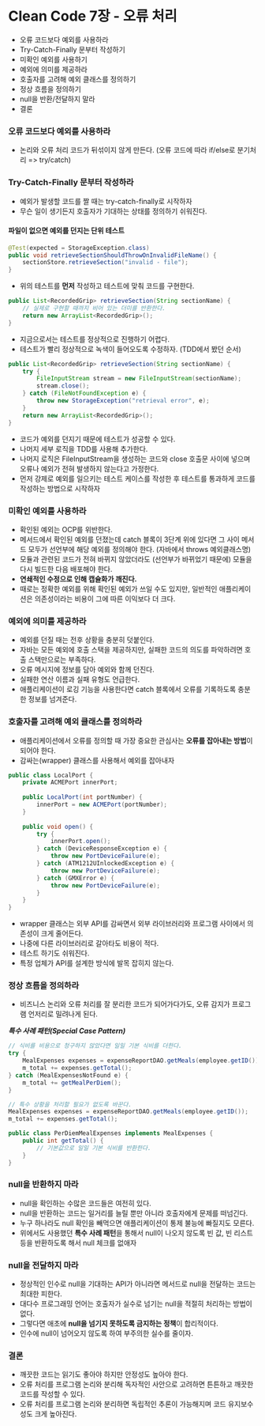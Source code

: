 # Clean Code 7장 - 오류 처리

- 오류 코드보다 예외를 사용하라
- Try-Catch-Finally 문부터 작성하기
- 미확인 예외를 사용하기
- 예외에 의미를 제공하라
- 호출자를 고려해 예외 클래스를 정의하기
- 정상 흐름을 정의하기
- null을 반환/전달하지 말라
- 결론

### 오류 코드보다 예외를 사용하라
- 논리와 오류 처리 코드가 뒤섞이지 않게 만든다. (오류 코드에 따라 if/else로 분기처리 => try/catch)

### Try-Catch-Finally 문부터 작성하라
- 예외가 발생할 코드를 짤 때는 try-catch-finally로 시작하자
- 무슨 일이 생기든지 호출자가 기대하는 상태를 정의하기 쉬워진다.

#### 파일이 없으면 예외를 던지는 단위 테스트

```java
@Test(expected = StorageException.class)
public void retrieveSectionShouldThrowOnInvalidFileName() {
    sectionStore.retrieveSection("invalid - file");    
}
```

- 위의 테스트를 **먼저** 작성하고 테스트에 맞춰 코드를 구현한다.

```java
public List<RecordedGrip> retrieveSection(String sectionName) {
    // 실제로 구현할 때까지 비어 있는 더미를 반환한다.
    return new ArrayList<RecordedGrip>();
}
```

- 지금으로서는 테스트를 정상적으로 진행하기 어렵다.
- 테스트가 빨리 정상적으로 녹색이 들어오도록 수정하자. (TDD에서 봤던 순서)

```java
public List<RecordedGrip> retrieveSection(String sectionName) {
    try {
        FileInputStream stream = new FileInputStream(sectionName);
        stream.close();
    } catch (FileNotFoundException e) {
        throw new StorageException("retrieval error", e);
    }
    return new ArrayList<RecordedGrip>();
}
```

- 코드가 예외를 던지기 때문에 테스트가 성공할 수 있다.
- 나머지 세부 로직을 TDD를 사용해 추가한다.
- 나머지 로직은 FileInputStream을 생성하는 코드와 close 호출문 사이에 넣으며 오류나 예외가 전혀 발생하지 않는다고 가정한다.
- 먼저 강제로 예외를 일으키는 테스트 케이스를 작성한 후 테스트를 통과하게 코드를 작성하는 방법으로 시작하자

### 미확인 예외를 사용하라
- 확인된 예외는 OCP를 위반한다.
- 메서드에서 확인된 예외를 던졌는데 catch 블록이 3단계 위에 있다면 그 사이 메서드 모두가 선언부에 해당 예외를 정의해야 한다. (자바에서 throws 예외클래스명)
- 모듈과 관련된 코드가 전혀 바뀌지 않았더라도 (선언부가 바뀌었기 때문에) 모듈을 다시 빌드한 다음 배포해야 한다.
- **연쇄적인 수정으로 인해 캡슐화가 깨진다.**
- 때로는 정확한 예외를 위해 확인된 예외가 쓰일 수도 있지만, 일반적인 애플리케이션은 의존성이라는 비용이 그에 따른 이익보다 더 크다.

### 예외에 의미를 제공하라
- 예외를 던질 때는 전후 상황을 충분히 덧붙인다.
- 자바는 모든 예외에 호출 스택을 제공하지만, 실패한 코드의 의도를 파악하려면 호출 스택만으로는 부족하다.
- 오류 메시지에 정보를 담아 예외와 함께 던진다.
- 실패한 연산 이름과 실패 유형도 언급한다.
- 애플리케이션이 로깅 기능을 사용한다면 catch 블록에서 오류를 기록하도록 충분한 정보를 넘겨준다.

### 호출자를 고려해 예외 클래스를 정의하라
- 애플리케이션에서 오류를 정의할 때 가장 중요한 관심사는 **오류를 잡아내는 방법**이 되어야 한다.
- 감싸는(wrapper) 클래스를 사용해서 예외를 잡아내자

```java
public class LocalPort {
    private ACMEPort innerPort;
    
    public LocalPort(int portNumber) {
        innerPort = new ACMEPort(portNumber);
    }
    
    public void open() {
        try {
            innerPort.open();
        } catch (DeviceResponseException e) {
            throw new PortDeviceFailure(e);
        } catch (ATM1212UInlockedException e) {
            throw new PortDeviceFailure(e);
        } catch (GMXError e) {
            throw new PortDeviceFailure(e);
        }
    }
}
```  

- wrapper 클래스는 외부 API를 감싸면서 외부 라이브러리와 프로그램 사이에서 의존성이 크게 줄어든다.
- 나중에 다른 라이브러리로 갈아타도 비용이 적다.
- 테스트 하기도 쉬워진다.
- 특정 업체가 API를 설계한 방식에 발목 잡히지 않는다.

### 정상 흐름을 정의하라
- 비즈니스 논리와 오류 처리를 잘 분리한 코드가 되어가다가도, 오류 감지가 프로그램 언저리로 밀려나게 된다.

***특수 사례 패턴(Special Case Pattern)***

```java
// 식비를 비용으로 청구하지 않았다면 일일 기본 식비를 더한다.
try {
    MealExpenses expenses = expenseReportDAO.getMeals(employee.getID());
    m_total += expenses.getTotal();
} catch (MealExpensesNotFound e) {
    m_total += getMealPerDiem();
}

// 특수 상황을 처리할 필요가 없도록 바꾼다.
MealExpenses expenses = expenseReportDAO.getMeals(employee.getID());
m_total += expenses.getTotal();

public class PerDiemMealExpenses implements MealExpenses {
    public int getTotal() {
        // 기본값으로 일일 기본 식비를 반환한다.
    }
} 
```

### null을 반환하지 마라
- null을 확인하는 수많은 코드들은 여전히 있다.
- null을 반환하는 코드는 일거리를 늘릴 뿐만 아니라 호출자에게 문제를 떠넘긴다.
- 누구 하나라도 null 확인을 빼먹으면 애플리케이션이 통제 불능에 빠질지도 모른다.
- 위에서도 사용했던 **특수 사례 패턴**을 통해서 null이 나오지 않도록 빈 값, 빈 리스트 등을 반환하도록 해서 null 체크를 없애자

### null을 전달하지 마라
- 정상적인 인수로 null을 기대하는 API가 아니라면 메서드로 null을 전달하는 코드는 최대한 피한다.
- 대다수 프로그래밍 언어는 호출자가 실수로 넘기는 null을 적절히 처리하는 방법이 없다.
- 그렇다면 애초에 **null을 넘기지 못하도록 금지하는 정책**이 합리적이다.
- 인수에 null이 넘어오지 않도록 하여 부주의한 실수를 줄이자.

### 결론
- 깨끗한 코드는 읽기도 좋아야 하지만 안정성도 높아야 한다.
- 오류 처리를 프로그램 논리와 분리해 독자적인 사안으로 고려하면 튼튼하고 깨끗한 코드를 작성할 수 있다.
- 오류 처리를 프로그램 논리와 분리하면 독립적인 추론이 가능해지며 코드 유지보수성도 크게 높아진다.
